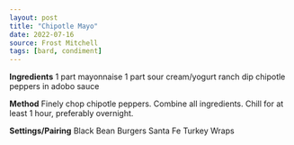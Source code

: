```yaml
---
layout: post
title: "Chipotle Mayo"
date: 2022-07-16
source: Frost Mitchell
tags: [bard, condiment]
---
```


**Ingredients**
1 part mayonnaise
1 part sour cream/yogurt ranch dip
chipotle peppers in adobo sauce

**Method**
Finely chop chipotle peppers.
Combine all ingredients.
Chill for at least 1 hour, preferably overnight.

**Settings/Pairing**
Black Bean Burgers
Santa Fe Turkey Wraps